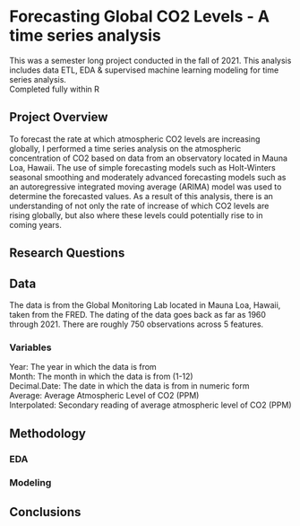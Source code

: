 # Forecasting Global CO2 Levels - A time series analysis

This was a semester long project conducted in the fall of 2021. This analysis includes data ETL, EDA & supervised machine learning modeling for time series analysis.    
Completed fully within R

## Project Overview
To forecast the rate at which atmospheric CO2 levels are increasing globally, I performed a
time series analysis on the atmospheric concentration of CO2 based on data from an observatory located
in Mauna Loa, Hawaii. The use of simple forecasting models such as Holt-Winters seasonal smoothing and
moderately advanced forecasting models such as an autoregressive integrated moving average (ARIMA)
model was used to determine the forecasted values. As a result of this analysis, there is an
understanding of not only the rate of increase of which CO2 levels are rising globally, but also where these
levels could potentially rise to in coming years.


## Research Questions

## Data
The data is from the Global Monitoring Lab located in Mauna Loa, Hawaii, taken from the FRED. The dating of the data goes back as far as 1960 through 2021. There are roughly 750 observations across 5 features. 

### Variables
Year: The year in which the data is from  
Month: The month in which the data is from (1-12)  
Decimal.Date: The date in which the data is from in numeric form  
Average: Average Atmospheric Level of CO2 (PPM)  
Interpolated: Secondary reading of average atmospheric level of CO2 (PPM)  

## Methodology

### EDA

### Modeling


## Conclusions

